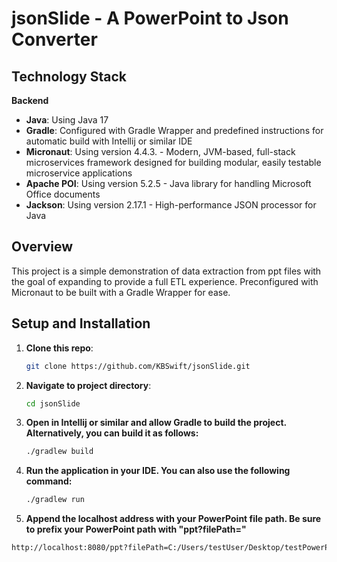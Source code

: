 # jsonSlide - A PowerPoint to Json Converter

## Technology Stack

**Backend**
- **Java**: Using Java 17
- **Gradle**: Configured with Gradle Wrapper and predefined instructions for automatic build with Intellij or similar IDE
- **Micronaut**: Using version 4.4.3. - Modern, JVM-based, full-stack microservices framework designed for building modular, easily testable microservice applications
- **Apache POI**: Using version 5.2.5 - Java library for handling Microsoft Office documents
- **Jackson**: Using version 2.17.1 - High-performance JSON processor for Java

## Overview

This project is a simple demonstration of data extraction from ppt files with the goal of expanding to provide a full ETL experience. Preconfigured with Micronaut to be built with a Gradle Wrapper for ease.

## Setup and Installation

1. **Clone this repo**:
   ```bash
   git clone https://github.com/KBSwift/jsonSlide.git
2. **Navigate to project directory**:
   ```bash
   cd jsonSlide
3. **Open in Intellij or similar and allow Gradle to build the project. Alternatively, you can build it as follows:**
   ```bash
   ./gradlew build
4. **Run the application in your IDE. You can also use the following command:**
   ```bash
   ./gradlew run
5. **Append the localhost address with your PowerPoint file path. Be sure to prefix your PowerPoint path with "ppt?filePath="**
  ```bash
  http://localhost:8080/ppt?filePath=C:/Users/testUser/Desktop/testPowerPoint.pptx
